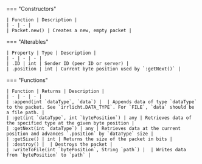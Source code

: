 === "Constructors"

    | Function | Description |
    | - | - |
    | Packet.new() | Creates a new, empty packet |

=== "Alterables"

    | Property | Type | Description |
    | - | - | - |
    | .ID | int | Sender ID (peer ID or server) |
    | .position | int | Current byte position used by `:getNext()` |

=== "Functions"

    | Function | Returns | Description |
    | - | - | - |
    | :append(int `dataType`, `data`) |  | Appends data of type `dataType` to the packet. See `irrlicht.DATA_TYPE`. For `FILE`, `data` should be a file path. |
    | :get(int `dataType`, int `bytePosition`) | any | Retrieves data of the specified type at the given byte position |
    | :getNext(int `dataType`) | any | Retrieves data at the current position and advances `.position` by `dataType` size |
    | :getSize() | int | Returns the size of the packet in bits |
    | :destroy() |  | Destroys the packet |
    | :writeToFile(int `bytePosition`, String `path`) |  | Writes data from `bytePosition` to `path` |